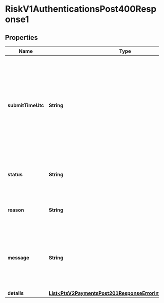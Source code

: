 
# RiskV1AuthenticationsPost400Response1

## Properties
Name | Type | Description | Notes
------------ | ------------- | ------------- | -------------
**submitTimeUtc** | **String** | Time of request in UTC. Format: &#x60;YYYY-MM-DDThh:mm:ssZ&#x60; **Example** &#x60;2016-08-11T22:47:57Z&#x60; equals August 11, 2016, at 22:47:57 (10:47:57 p.m.). The &#x60;T&#x60; separates the date and the time. The &#x60;Z&#x60; indicates UTC.  Returned by Cybersource for all services.  |  [optional]
**status** | **String** | The status for payerAuthentication 201 enroll and validate calls. Value is: - &#x60;INVALID_REQUEST&#x60;  |  [optional]
**reason** | **String** | The reason of the status.  Possible Values: - &#x60;MISSING_FIELD&#x60; - &#x60;INVALID_DATA&#x60;  |  [optional]
**message** | **String** | The message describing the reason of the status. Value is: - Encountered a Payer Authentication problem. Payer could not be authenticated.  |  [optional]
**details** | [**List&lt;PtsV2PaymentsPost201ResponseErrorInformationDetails&gt;**](PtsV2PaymentsPost201ResponseErrorInformationDetails.md) |  |  [optional]



